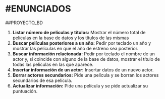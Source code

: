 #ENUNCIADOS  
=
##PROYECTO_BD  

1. **Listar número de películas y títulos:** Mostrar el número total de películas en la base de datos y los títulos de las mismas
2. **Buscar películas posteriores a un año:** Pedir por teclado un año y mostrar las películas en que el año de estreno sea posterior.
3. **Buscar información relacionada:** Pedir por teclado el nombre de un actor y, si coincide con alguno de la base de datos, mostrar el título de todas las películas en las que aparece.
4. **Insertar información de un actor:** Insertar datos de un nuevo actor.
5. **Borrar actores secundarios:** Pide una película y se borran los actores secundarios de esa película.
6. **Actualizar información:** Pide una película y se pide actualizar su puntuación. 
